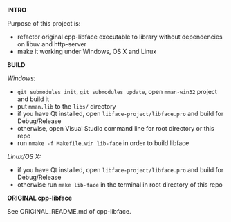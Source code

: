 **INTRO**

Purpose of this project is:

- refactor original cpp-libface executable to library without dependencies on libuv and http-server
- make it working under Windows, OS X and Linux

**BUILD**

_Windows:_

- `git submodules init`, `git submodules update`, open `mman-win32` project and build it
- put `mman.lib` to the `libs/` directory
- if you have Qt installed, open `libface-project/libface.pro` and build for Debug/Release
- otherwise, open Visual Studio command line for root directory or this repo
- run `nmake -f Makefile.win lib-face` in order to build libface

_Linux/OS X:_

- if you have Qt installed, open `libface-project/libface.pro` and build for Debug/Release
- otherwise run `make lib-face` in the terminal in root directory of this repo

**ORIGINAL cpp-libface**

See ORIGINAL_README.md of cpp-libface.
